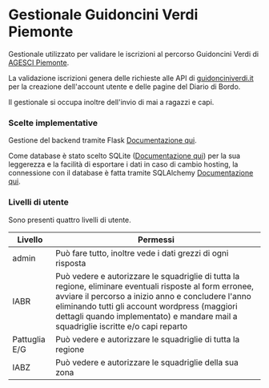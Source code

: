 # Gestionale Guidoncini Verdi Piemonte

Gestionale utilizzato per validare le iscrizioni al percorso Guidoncini Verdi di [AGESCI Piemonte](https://piemonte.agesci.it/).

La validazione iscrizioni genera delle richieste alle API di [guidonciniverdi.it](https://guidonciniverdi.it/) per la creazione dell'account utente e delle pagine del Diario di Bordo.

Il gestionale si occupa inoltre dell'invio di mai a ragazzi e capi.

### Scelte implementative

Gestione del backend tramite Flask [Documentazione qui](https://flask.palletsprojects.com/).

Come database è stato scelto SQLite ([Documentazione qui](https://www.sqlite.org/)) per la sua leggerezza e la facilità di esportare i dati in caso di cambio hosting, la connessione con il database è fatta tramite SQLAlchemy [Documentazione qui](https://www.sqlalchemy.org/).

### Livelli di utente

Sono presenti quattro livelli di utente.

| Livello       | Permessi                                                                                                                                                                                                                                                                                               |
| ------------- | ------------------------------------------------------------------------------------------------------------------------------------------------------------------------------------------------------------------------------------------------------------------------------------------------------ |
| admin         | Può fare tutto, inoltre vede i dati grezzi di ogni risposta                                                                                                                                                                                                                                            |
| IABR          | Può vedere e autorizzare le squadriglie di tutta la regione, eliminare eventuali risposte al form erronee, avviare il percorso a inizio anno e concludere l'anno eliminando tutti gli account wordpress (maggiori dettagli quando implementato) e mandare mail a squadriglie iscritte e/o capi reparto |
| Pattuglia E/G | Può vedere e autorizzare le squadriglie di tutta la regione                                                                                                                                                                                                                                            |
| IABZ          | Può vedere e autorizzare le squadriglie della sua zona                                                                                                                                                                                                                                                 |

